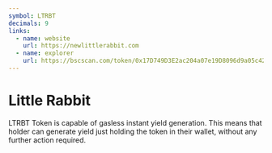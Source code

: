 ```yaml
---
symbol: LTRBT
decimals: 9
links:
  - name: website
    url: https://newlittlerabbit.com
  - name: explorer
    url: https://bscscan.com/token/0x17D749D3E2ac204a07e19D8096d9a05c423ea3af
---
```


# Little Rabbit

LTRBT Token is capable of gasless instant yield generation. This means that holder can generate yield just holding the token in their wallet, without any further action required.
